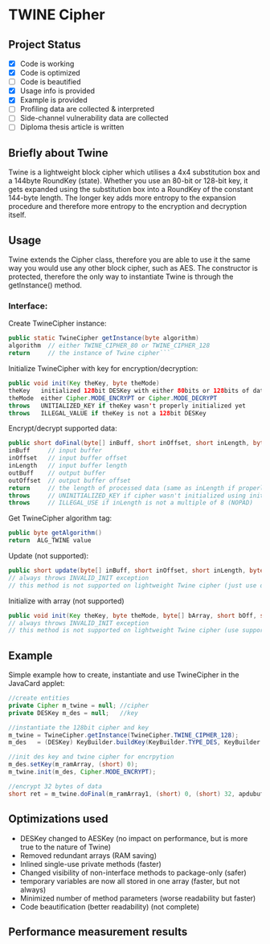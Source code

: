 # TWINE Cipher

## Project Status
- [x] Code is working
- [x] Code is optimized
- [ ] Code is beautified
- [x] Usage info is provided
- [x] Example is provided
- [ ] Profiling data are collected & interpreted
- [ ] Side-channel vulnerability data are collected
- [ ] Diploma thesis article is written

## Briefly about Twine
Twine is a lightweight block cipher which utilises a 4x4 substitution box and a 144byte RoundKey (state). Whether you use an 80-bit or 128-bit key, it gets expanded using the substitution box into a RoundKey of the constant 144-byte length. The longer key adds more entropy to the expansion procedure and therefore more entropy to the encryption and decryption itself.

## Usage
Twine extends the Cipher class, therefore you are able to use it the same way you would use any other block cipher, such as AES.
The constructor is protected, therefore the only way to instantiate Twine is through the getInstance() method.
### Interface:
Create TwineCipher instance:
````java
public static TwineCipher getInstance(byte algorithm)
algorithm  // either TWINE_CIPHER_80 or TWINE_CIPHER_128
return     // the instance of Twine cipher```
````
Initialize TwineCipher with key for encryption/decryption:
```` java
public void init(Key theKey, byte theMode)
theKey   initialized 128bit DESKey with either 80bits or 128bits of data
theMode  either Cipher.MODE_ENCRYPT or Cipher.MODE_DECRYPT
throws   UNITIALIZED_KEY if theKey wasn't properly initialized yet
throws   ILLEGAL_VALUE if theKey is not a 128bit DESKey
````
Encrypt/decrypt supported data:
````java
public short doFinal(byte[] inBuff, short inOffset, short inLength, byte[] outBuff, short outOffset)
inBuff     // input buffer
inOffset   // input buffer offset
inLength   // input buffer length
outBuff    // output buffer
outOffset  // output buffer offset
return     // the length of processed data (same as inLength if properly executed)
throws     // UNINITIALIZED_KEY if cipher wasn't initialized using init() method.
throws     // ILLEGAL_USE if inLength is not a multiple of 8 (NOPAD)
````
Get TwineCipher algorithm tag:
```` java
public byte getAlgorithm()
return  ALG_TWINE value
````
Update (not supported):
```` java
public short update(byte[] inBuff, short inOffset, short inLength, byte[] outBuff, short outOffset)
// always throws INVALID_INIT exception
// this method is not supported on lightweight Twine cipher (just use doFinal)
````
Initialize with array (not supported)
```` java
public void init(Key theKey, byte theMode, byte[] bArray, short bOff, short bLen)
// always throws INVALID_INIT exception
// this method is not supported on lightweight Twine cipher (use supported init)
````

## Example
Simple example how to create, instantiate and use TwineCipher in the JavaCard applet:
```` java
//create entities
private Cipher m_twine = null; //cipher
private DESKey m_des = null;   //key

//instantiate the 128bit cipher and key
m_twine = TwineCipher.getInstance(TwineCipher.TWINE_CIPHER_128);
m_des   = (DESKey) KeyBuilder.buildKey(KeyBuilder.TYPE_DES, KeyBuilder.LENGTH_DES3_2KEY, false);

//init des key and twine cipher for encrpytion
m_des.setKey(m_ramArray, (short) 0);
m_twine.init(m_des, Cipher.MODE_ENCRYPT);

//encrypt 32 bytes of data
short ret = m_twine.doFinal(m_ramArray1, (short) 0, (short) 32, apdubuf, ISO7816.OFFSET_CDATA);
````

## Optimizations used
* DESKey changed to AESKey (no impact on performance, but is more true to the nature of Twine)
* Removed redundant arrays (RAM saving)
* Inlined single-use private methods (faster)
* Changed visibility of non-interface methods to package-only (safer)
* temporary variables are now all stored in one array (faster, but not always)
* Minimized number of method parameters (worse readability but faster)
* Code beautification (better readability) (not complete)

## Performance measurement results
